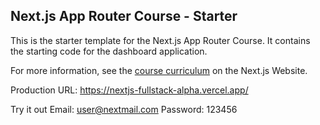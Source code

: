 ## Next.js App Router Course - Starter

This is the starter template for the Next.js App Router Course. It contains the starting code for the dashboard application.

For more information, see the [course curriculum](https://nextjs.org/learn) on the Next.js Website.

Production URL: https://nextjs-fullstack-alpha.vercel.app/

Try it out
Email: user@nextmail.com
Password: 123456
